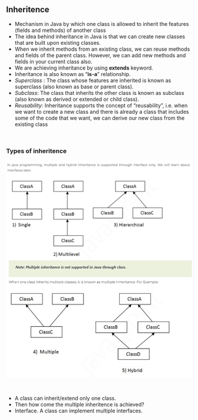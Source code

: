 ## Inheritence

- Mechanism in Java by which one class is allowed to inherit the features (fields and methods) of another class
- The idea behind inheritance in Java is that we can create new classes that are built upon existing classes.
- When we inherit methods from an existing class, we can reuse methods and fields of the parent class. However, we can add new methods and fields in your current class also.
- We are achieving inheritance by using **extends** keyword.
- Inheritance is also known as “**is-a**” relationship.
- _Superclass_ : The class whose features are inherited is known as superclass (also known as base or parent class).
- _Subclass_: The class that inherits the other class is known as subclass (also known as derived or extended or child class).
- _Reusability_: Inheritance supports the concept of “reusability”, i.e. when we want to create a new class and there is already a class that includes some of the code that we want, we can derive our new class from the existing class
<br/>

### Types of inheritence

![alt text](https://github.com/akin-a/notes/blob/main/images/OOPS/Inheritence1.png)
![alt text](https://github.com/akin-a/notes/blob/main/images/OOPS/Inheritence2.png)

<br/>

- A class can inherit/extend only one class.
- Then how come the multiple inheritence is achieved?
- Interface. A class can implement multiple interfaces.
